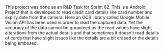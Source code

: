 This project was done as an R&D Task for Sprint 82.
This is a Android Project that is developed to read credit card details like card number and expiry date from the camera.
Here an OCR library called Google Mobile Vision API has been used in order to read the captured data.
Yet the accuracy of the data cannot be guranteed as the read values have slight alterations from the actual details and that sometimes it doesn't read details of cards that have slight issues like the details are a bit erased or the details being embosed.
